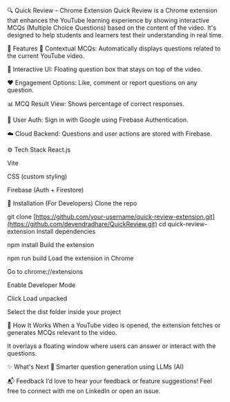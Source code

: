 🔍 Quick Review – Chrome Extension
Quick Review is a Chrome extension that enhances the YouTube learning experience by showing interactive MCQs (Multiple Choice Questions) based on the content of the video. It's designed to help students and learners test their understanding in real time.

🧠 Features
📌 Contextual MCQs: Automatically displays questions related to the current YouTube video.

💬 Interactive UI: Floating question box that stays on top of the video.

❤️ Engagement Options: Like, comment or report questions on any question.

📊 MCQ Result View: Shows percentage of correct responses.

🔐 User Auth: Sign in with Google using Firebase Authentication.

☁️ Cloud Backend: Questions and user actions are stored with Firebase.

⚙️ Tech Stack
React.js

Vite

CSS (custom styling)

Firebase (Auth + Firestore)

🚀 Installation (For Developers)
Clone the repo


git clone [https://github.com/your-username/quick-review-extension.git](https://github.com/devendradhare/QuickReview.git)
cd quick-review-extension
Install dependencies


npm install
Build the extension


npm run build
Load the extension in Chrome

Go to chrome://extensions

Enable Developer Mode

Click Load unpacked

Select the dist folder inside your project

🧪 How It Works
When a YouTube video is opened, the extension fetches or generates MCQs relevant to the video.

It overlays a floating window where users can answer or interact with the questions.

✨ What's Next
🧠 Smarter question generation using LLMs (AI)

📬 Feedback
I’d love to hear your feedback or feature suggestions!
Feel free to connect with me on LinkedIn or open an issue.
